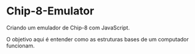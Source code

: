 # Chip-8-Emulator
<p>Criando um emulador de Chip-8 com JavaScript.</p>
<p>O objetivo aqui é entender como as estruturas bases de um computador funcionam.</p>
